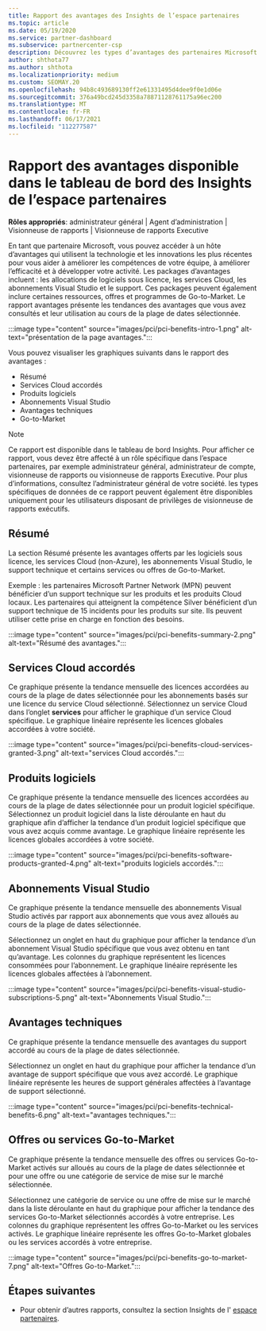 ```yaml
---
title: Rapport des avantages des Insights de l’espace partenaires
ms.topic: article
ms.date: 05/19/2020
ms.service: partner-dashboard
ms.subservice: partnercenter-csp
description: Découvrez les types d’avantages des partenaires Microsoft qui vous ont été accordés pour vous aider à développer votre activité, améliorer l’efficacité et améliorer les compétences de votre équipe.
author: shthota77
ms.author: shthota
ms.localizationpriority: medium
ms.custom: SEOMAY.20
ms.openlocfilehash: 94b8c493689130ff2e61331495d4dee9f0e1d06e
ms.sourcegitcommit: 376a49bcd245d3358a78871128761175a96ec200
ms.translationtype: MT
ms.contentlocale: fr-FR
ms.lasthandoff: 06/17/2021
ms.locfileid: "112277587"
---
```

# <a name="benefits-report-available-from-the-partner-center-insights-dashboard"></a>Rapport des avantages disponible dans le tableau de bord des Insights de l’espace partenaires

**Rôles appropriés**: administrateur général | Agent d’administration | Visionneuse de rapports | Visionneuse de rapports Executive

En tant que partenaire Microsoft, vous pouvez accéder à un hôte d’avantages qui utilisent la technologie et les innovations les plus récentes pour vous aider à améliorer les compétences de votre équipe, à améliorer l’efficacité et à développer votre activité. Les packages d’avantages incluent : les allocations de logiciels sous licence, les services Cloud, les abonnements Visual Studio et le support. Ces packages peuvent également inclure certaines ressources, offres et programmes de Go-to-Market. Le rapport avantages présente les tendances des avantages que vous avez consultés et leur utilisation au cours de la plage de dates sélectionnée.

:::image type="content" source="images/pci/pci-benefits-intro-1.png" alt-text="présentation de la page avantages.":::

Vous pouvez visualiser les graphiques suivants dans le rapport des avantages :

- Résumé
- Services Cloud accordés
- Produits logiciels
- Abonnements Visual Studio
- Avantages techniques
- Go-to-Market

 > [!NOTE]
 > Ce rapport est disponible dans le tableau de bord Insights. Pour afficher ce rapport, vous devez être affecté à un rôle spécifique dans l’espace partenaires, par exemple administrateur général, administrateur de compte, visionneuse de rapports ou visionneuse de rapports Executive. Pour plus d’informations, consultez l’administrateur général de votre société. les types spécifiques de données de ce rapport peuvent également être disponibles uniquement pour les utilisateurs disposant de privilèges de visionneuse de rapports exécutifs.

## <a name="summary"></a>Résumé

La section Résumé présente les avantages offerts par les logiciels sous licence, les services Cloud (non-Azure), les abonnements Visual Studio, le support technique et certains services ou offres de Go-to-Market.

Exemple : les partenaires Microsoft Partner Network (MPN) peuvent bénéficier d’un support technique sur les produits et les produits Cloud locaux. Les partenaires qui atteignent la compétence Silver bénéficient d’un support technique de 15 incidents pour les produits sur site. Ils peuvent utiliser cette prise en charge en fonction des besoins. 

:::image type="content" source="images/pci/pci-benefits-summary-2.png" alt-text="Résumé des avantages.":::

## <a name="cloud-services-granted"></a>Services Cloud accordés

Ce graphique présente la tendance mensuelle des licences accordées au cours de la plage de dates sélectionnée pour les abonnements basés sur une licence du service Cloud sélectionné.
Sélectionnez un service Cloud dans l’onglet **services** pour afficher le graphique d’un service Cloud spécifique. Le graphique linéaire représente les licences globales accordées à votre société.

:::image type="content" source="images/pci/pci-benefits-cloud-services-granted-3.png" alt-text="services Cloud accordés.":::

## <a name="software-products"></a>Produits logiciels

Ce graphique présente la tendance mensuelle des licences accordées au cours de la plage de dates sélectionnée pour un produit logiciel spécifique. Sélectionnez un produit logiciel dans la liste déroulante en haut du graphique afin d’afficher la tendance d’un produit logiciel spécifique que vous avez acquis comme avantage. Le graphique linéaire représente les licences globales accordées à votre société.

:::image type="content" source="images/pci/pci-benefits-software-products-granted-4.png" alt-text="produits logiciels accordés.":::

## <a name="visual-studio-subscriptions"></a>Abonnements Visual Studio

Ce graphique présente la tendance mensuelle des abonnements Visual Studio activés par rapport aux abonnements que vous avez alloués au cours de la plage de dates sélectionnée.

Sélectionnez un onglet en haut du graphique pour afficher la tendance d’un abonnement Visual Studio spécifique que vous avez obtenu en tant qu’avantage. Les colonnes du graphique représentent les licences consommées pour l’abonnement. Le graphique linéaire représente les licences globales affectées à l’abonnement.

:::image type="content" source="images/pci/pci-benefits-visual-studio-subscriptions-5.png" alt-text="Abonnements Visual Studio.":::

## <a name="technical-benefits"></a>Avantages techniques

Ce graphique présente la tendance mensuelle des avantages du support accordé au cours de la plage de dates sélectionnée.

Sélectionnez un onglet en haut du graphique pour afficher la tendance d’un avantage de support spécifique que vous avez accordé. Le graphique linéaire représente les heures de support générales affectées à l’avantage de support sélectionné.

:::image type="content" source="images/pci/pci-benefits-technical-benefits-6.png" alt-text="avantages techniques.":::

## <a name="go-to-market-offers-or-services"></a>Offres ou services Go-to-Market

Ce graphique présente la tendance mensuelle des offres ou services Go-to-Market activés sur alloués au cours de la plage de dates sélectionnée et pour une offre ou une catégorie de service de mise sur le marché sélectionnée.

Sélectionnez une catégorie de service ou une offre de mise sur le marché dans la liste déroulante en haut du graphique pour afficher la tendance des services Go-to-Market sélectionnés accordés à votre entreprise. Les colonnes du graphique représentent les offres Go-to-Market ou les services activés. Le graphique linéaire représente les offres Go-to-Market globales ou les services accordés à votre entreprise.

:::image type="content" source="images/pci/pci-benefits-go-to-market-7.png" alt-text="Offres Go-to-Market.":::

## <a name="next-steps"></a>Étapes suivantes

- Pour obtenir d’autres rapports, consultez la section Insights de l' [espace partenaires](partner-center-insights.md).
